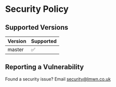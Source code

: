 # Security Policy

## Supported Versions

| Version | Supported          |
| ------- | ------------------ |
| master  | :white_check_mark: |

## Reporting a Vulnerability

Found a security issue? Email security@lmwn.co.uk

